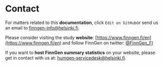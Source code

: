 # Contact

For matters related to this **documentation**, click `Edit on GitHub`or send us an email to finngen-info@helsinki.fi. 

Please consider visiting the study **website**: [https://www.finngen.fi/en](https://www.finngen.fi/en) and follow FinnGen on twitter: [@FinnGen\_FI](https://twitter.com/finngen_fi?lang=en)

If you want to **host FinnGen summary statistics** on your website, please get in contact with us at: humgen-servicedesk@helsinki.fi. 




